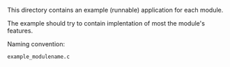 This directory contains an example (runnable) application for each module.

The example should try to contain implentation of most the module's features.

Naming convention:

	example_modulename.c

